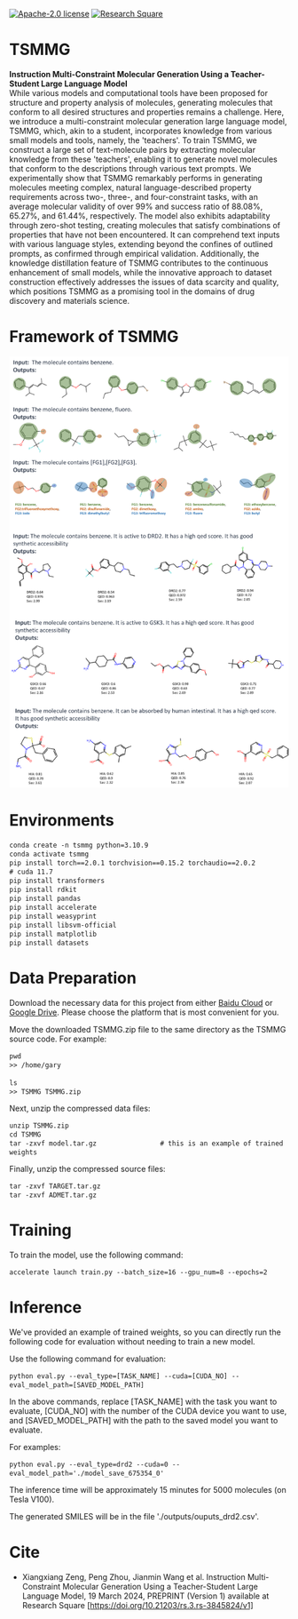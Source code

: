 [![Apache-2.0 license](https://img.shields.io/badge/License-Apache-yellow)](https://github.com/HHW-zhou/TSMMG)
[![Research Square](https://img.shields.io/badge/10.21203%2Frs.3.rs-3845824%2Fv1)](https://www.researchsquare.com/article/rs-3845824/v1)


# TSMMG
**Instruction Multi-Constraint Molecular Generation Using a Teacher-Student Large Language Model**  
While various models and computational tools have been proposed for structure and property analysis of molecules, generating molecules that conform to all desired structures and properties remains a challenge. Here, we introduce a multi-constraint molecular generation large language model, TSMMG, which, akin to a student, incorporates knowledge from various small models and tools, namely, the 'teachers'. To train TSMMG, we construct a large set of text-molecule pairs by extracting molecular knowledge from these 'teachers', enabling it to generate novel molecules that conform to the descriptions through various text prompts. We experimentally show that TSMMG remarkably performs in generating molecules meeting complex, natural language-described property requirements across two-, three-, and four-constraint tasks, with an average molecular validity of over 99% and success ratio of 88.08%, 65.27%, and 61.44%, respectively. The model also exhibits adaptability through zero-shot testing, creating molecules that satisfy combinations of properties that have not been encountered. It can comprehend text inputs with various language styles, extending beyond the confines of outlined prompts, as confirmed through empirical validation. Additionally, the knowledge distillation feature of TSMMG contributes to the continuous enhancement of small models, while the innovative approach to dataset construction effectively addresses the issues of data scarcity and quality, which positions TSMMG as a promising tool in the domains of drug discovery and materials science.


# Framework of TSMMG


![examples](./figs/examples.png)

# Environments
```shell
conda create -n tsmmg python=3.10.9
conda activate tsmmg
pip install torch==2.0.1 torchvision==0.15.2 torchaudio==2.0.2              # cuda 11.7
pip install transformers
pip install rdkit
pip install pandas
pip install accelerate
pip install weasyprint
pip install libsvm-official
pip install matplotlib
pip install datasets
```

# Data Preparation

Download the necessary data for this project from either [Baidu Cloud](https://pan.baidu.com/s/10bgr9-KLR0x38BBeuvMykQ?pwd=3ezz) or [Google Drive](https://drive.google.com/file/d/1xfDh5kBjZZTY5uPc4kBq6u8Rp7ufrTO4/view?usp=drive_link). Please choose the platform that is most convenient for you.

Move the downloaded TSMMG.zip file to the same directory as the TSMMG source code. For example:
```shell
pwd
>> /home/gary

ls
>> TSMMG TSMMG.zip
```

Next, unzip the compressed data files:
```shell
unzip TSMMG.zip
cd TSMMG
tar -zxvf model.tar.gz                # this is an example of trained weights
```

Finally, unzip the compressed source files:
```shell
tar -zxvf TARGET.tar.gz
tar -zxvf ADMET.tar.gz
```

# Training
To train the model, use the following command:
```shell
accelerate launch train.py --batch_size=16 --gpu_num=8 --epochs=2
```

# Inference
We've provided an example of trained weights, so you can directly run the following code for evaluation without needing to train a new model.

Use the following command for evaluation:
```shell
python eval.py --eval_type=[TASK_NAME] --cuda=[CUDA_NO] --eval_model_path=[SAVED_MODEL_PATH]
```

In the above commands, replace [TASK_NAME] with the task you want to evaluate, [CUDA_NO] with the number of the CUDA device you want to use, and [SAVED_MODEL_PATH] with the path to the saved model you want to evaluate.

For examples:
```shell
python eval.py --eval_type=drd2 --cuda=0 --eval_model_path='./model_save_675354_0'
```

The inference time will be approximately 15 minutes for 5000 molecules (on Tesla V100).

The generated SMILES will be in the file './outputs/ouputs_drd2.csv'.

# Cite

*  Xiangxiang Zeng, Peng Zhou, Jianmin Wang et al. Instruction Multi-Constraint Molecular Generation Using a Teacher-Student Large Language Model, 19 March 2024, PREPRINT (Version 1) available at Research Square [https://doi.org/10.21203/rs.3.rs-3845824/v1]


